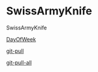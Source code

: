 # SwissArmyKnife
SwissArmyKnife

[DayOfWeek](https://github.com/ohrafaelmartins/SwissArmyKnife/blob/master/DayOfWeek.php)

[git-pull](https://github.com/ohrafaelmartins/SwissArmyKnife/blob/master/gitpull.sh)

[git-pull-all](https://github.com/ohrafaelmartins/SwissArmyKnife/blob/master/gitpullall)

